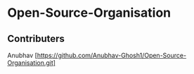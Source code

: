 # Open-Source-Organisation
## Contributers
Anubhav  [https://github.com/Anubhav-Ghosh1/Open-Source-Organisation.git]
